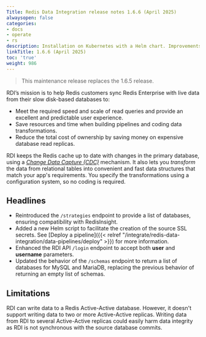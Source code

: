 ```yaml
---
Title: Redis Data Integration release notes 1.6.6 (April 2025)
alwaysopen: false
categories:
- docs
- operate
- rs
description: Installation on Kubernetes with a Helm chart. Improvements for installation on VMs.
linkTitle: 1.6.6 (April 2025)
toc: 'true'
weight: 986
---
```


> This maintenance release replaces the 1.6.5 release.

RDI’s mission is to help Redis customers sync Redis Enterprise with live data from their slow disk-based databases to:

- Meet the required speed and scale of read queries and provide an excellent and predictable user experience.
- Save resources and time when building pipelines and coding data transformations.
- Reduce the total cost of ownership by saving money on expensive database read replicas.

RDI keeps the Redis cache up to date with changes in the primary database, using a [_Change Data Capture (CDC)_](https://en.wikipedia.org/wiki/Change_data_capture) mechanism.
It also lets you _transform_ the data from relational tables into convenient and fast data structures that match your app's requirements. You specify the transformations using a configuration system, so no coding is required.

## Headlines

- Reintroduced the `/strategies` endpoint to provide a list of databases, ensuring compatibility with RedisInsight.
- Added a new Helm script to facilitate  the creation of the source SSL secrets. See
  [Deploy a pipeline]({{< relref "/integrate/redis-data-integration/data-pipelines/deploy" >}})
  for more information.
- Enhanced the RDI API `/login` endpoint to accept both **user** and **username** parameters.
- Updated the behavior of the `/schemas` endpoint to return a list of databases for MySQL and MariaDB, replacing the previous behavior of returning an empty list of schemas.

## Limitations

RDI can write data to a Redis Active-Active database. However, it doesn't support writing data to two or more Active-Active replicas. Writing data from RDI to several Active-Active replicas could easily harm data integrity as RDI is not synchronous with the source database commits.
